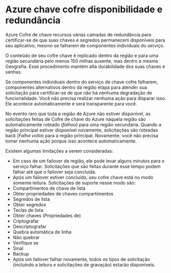<properties
    pageTitle="O que fazer em caso de um Azure interrupção que afeta Azure chave Cofre de serviço | Microsoft Azure"
    description="Saiba o que fazer em caso de uma interrupção de serviço Azure que afeta Azure chave cofre."
    services="key-vault"
    documentationCenter=""
    authors="adamglick"
    manager="mbaldwin"
    editor=""/>

<tags
    ms.service="key-vault"
    ms.workload="key-vault"
    ms.tgt_pltfrm="na"
    ms.devlang="na"
    ms.topic="article"
    ms.date="08/26/2016"
    ms.author="sumedhb;aglick"/>


# <a name="azure-key-vault-availability-and-redundancy"></a>Azure chave cofre disponibilidade e redundância

Azure Cofre de chave recursos várias camadas de redundância para certificar-se de que suas chaves e segredos permanecem disponíveis para seu aplicativo, mesmo se falharem de componentes individuais do serviço.

O conteúdo de seu cofre chave é replicado dentro da região e para uma região secundária pelo menos 150 milhas ausente, mas dentro a mesma Geografia. Esse procedimento mantém alta durabilidade dos suas chaves e senhas.

Se componentes individuais dentro do serviço de chave cofre falharem, componentes alternativos dentro da região etapa para atender sua solicitação para certificar-se de que não há nenhuma degradação de funcionalidade. Você não precisa realizar nenhuma ação para disparar isso. Ele acontece automaticamente e será transparente para você.

No evento raro que toda a região de Azure não estiver disponível, as solicitações feitas de Cofre de chave do Azure naquela região são automaticamente roteado (*falhou*) para uma região secundária. Quando a região principal estiver disponível novamente, solicitações são roteadas back (*Falha volta*) para a região principal. Novamente, você não precisa tomar nenhuma ação porque isso acontece automaticamente.

Existem algumas limitações a serem consideradas:

* Em caso de um failover de região, ele pode levar alguns minutos para o serviço falhar. Solicitações que são feitas durante esse tempo podem falhar até que o failover seja concluída.
* Após um failover estiver concluído, seu cofre chave está no modo somente leitura. Solicitações de suporte nesse modo são:
 * Compartimentos de chave de lista
 * Obter propriedades de chaves compartimentos
 * Segredos de lista
 * Obter segredos
 * Teclas de lista
 * Obter chaves (Propriedades de)
 * Criptografar
 * Descriptografar
 * Quebra automática de linha
 * Não quebrar
 * Verifique se
 * Sinal
 * Backup
* Após um failover falhar novamente, todos os tipos de solicitação (incluindo a leitura *e* solicitações de gravação) estarão disponíveis.
